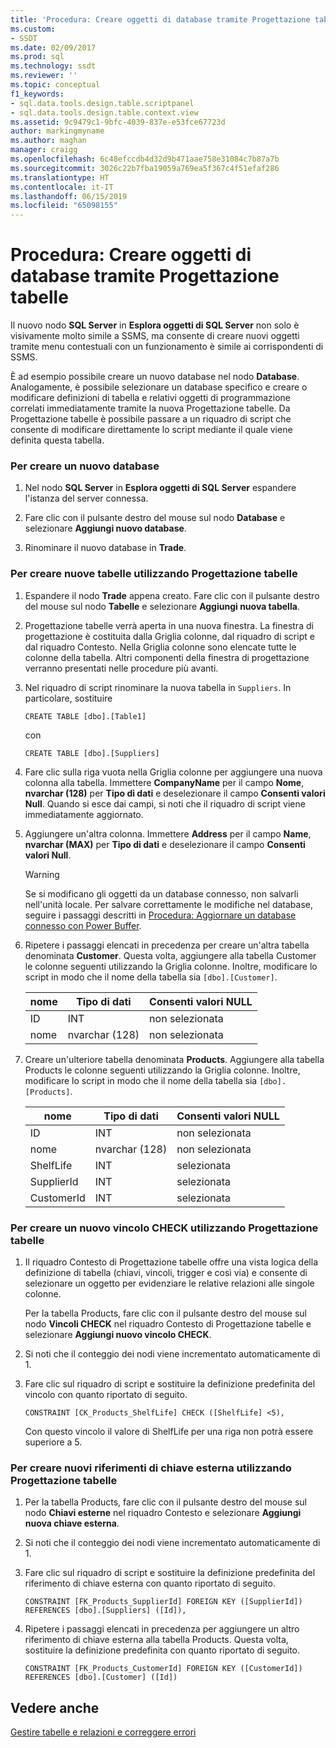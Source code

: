 ```yaml
---
title: 'Procedura: Creare oggetti di database tramite Progettazione tabelle | Microsoft Docs'
ms.custom:
- SSDT
ms.date: 02/09/2017
ms.prod: sql
ms.technology: ssdt
ms.reviewer: ''
ms.topic: conceptual
f1_keywords:
- sql.data.tools.design.table.scriptpanel
- sql.data.tools.design.table.context.view
ms.assetid: 9c9479c1-9bfc-4039-837e-e53fce67723d
author: markingmyname
ms.author: maghan
manager: craigg
ms.openlocfilehash: 6c48efccdb4d32d9b471aae758e31084c7b87a7b
ms.sourcegitcommit: 3026c22b7fba19059a769ea5f367c4f51efaf286
ms.translationtype: HT
ms.contentlocale: it-IT
ms.lasthandoff: 06/15/2019
ms.locfileid: "65098155"
---
```

# <a name="how-to-create-database-objects-using-table-designer"></a>Procedura: Creare oggetti di database tramite Progettazione tabelle
Il nuovo nodo **SQL Server** in **Esplora oggetti di SQL Server** non solo è visivamente molto simile a SSMS, ma consente di creare nuovi oggetti tramite menu contestuali con un funzionamento è simile ai corrispondenti di SSMS.  
  
È ad esempio possibile creare un nuovo database nel nodo **Database**. Analogamente, è possibile selezionare un database specifico e creare o modificare definizioni di tabella e relativi oggetti di programmazione correlati immediatamente tramite la nuova Progettazione tabelle. Da Progettazione tabelle è possibile passare a un riquadro di script che consente di modificare direttamente lo script mediante il quale viene definita questa tabella.  
  
### <a name="to-create-a-new-database"></a>Per creare un nuovo database  
  
1.  Nel nodo **SQL Server** in **Esplora oggetti di SQL Server** espandere l'istanza del server connessa.  
  
2.  Fare clic con il pulsante destro del mouse sul nodo **Database** e selezionare **Aggiungi nuovo database**.  
  
3.  Rinominare il nuovo database in **Trade**.  
  
### <a name="to-create-new-tables-using-the-table-designer"></a>Per creare nuove tabelle utilizzando Progettazione tabelle  
  
1.  Espandere il nodo **Trade** appena creato. Fare clic con il pulsante destro del mouse sul nodo **Tabelle** e selezionare **Aggiungi nuova tabella**.  
  
2.  Progettazione tabelle verrà aperta in una nuova finestra. La finestra di progettazione è costituita dalla Griglia colonne, dal riquadro di script e dal riquadro Contesto. Nella Griglia colonne sono elencate tutte le colonne della tabella. Altri componenti della finestra di progettazione verranno presentati nelle procedure più avanti.  
  
3.  Nel riquadro di script rinominare la nuova tabella in `Suppliers`. In particolare, sostituire  
  
    ```  
    CREATE TABLE [dbo].[Table1]  
    ```  
  
    con  
  
    ```  
    CREATE TABLE [dbo].[Suppliers]  
    ```  
  
4.  Fare clic sulla riga vuota nella Griglia colonne per aggiungere una nuova colonna alla tabella.  Immettere **CompanyName** per il campo **Nome**, **nvarchar (128)** per **Tipo di dati** e deselezionare il campo **Consenti valori Null**. Quando si esce dai campi, si noti che il riquadro di script viene immediatamente aggiornato.  
  
5.  Aggiungere un'altra colonna. Immettere **Address** per il campo **Name**, **nvarchar (MAX)** per **Tipo di dati** e deselezionare il campo **Consenti valori Null**.  
  
    > [!WARNING]  
    > Se si modificano gli oggetti da un database connesso, non salvarli nell'unità locale. Per salvare correttamente le modifiche nel database, seguire i passaggi descritti in [Procedura: Aggiornare un database connesso con Power Buffer](../ssdt/how-to-update-a-connected-database-with-power-buffer.md).  
  
6.  Ripetere i passaggi elencati in precedenza per creare un'altra tabella denominata **Customer**. Questa volta, aggiungere alla tabella Customer le colonne seguenti utilizzando la Griglia colonne. Inoltre, modificare lo script in modo che il nome della tabella sia `[dbo].[Customer]`.  
  
    |nome|Tipo di dati|**Consenti valori NULL**|  
    |--------|-------------|-------------------|  
    |ID|INT|non selezionata|  
    |nome|nvarchar (128)|non selezionata|  
  
7.  Creare un'ulteriore tabella denominata **Products**. Aggiungere alla tabella Products le colonne seguenti utilizzando la Griglia colonne. Inoltre, modificare lo script in modo che il nome della tabella sia `[dbo].[Products]`.  
  
    |nome|Tipo di dati|**Consenti valori NULL**|  
    |--------|-------------|-------------------|  
    |ID|INT|non selezionata|  
    |nome|nvarchar (128)|non selezionata|  
    |ShelfLife|INT|selezionata|  
    |SupplierId|INT|selezionata|  
    |CustomerId|INT|selezionata|  
  
### <a name="to-create-a-new-check-constraint-using-the-table-designer"></a>Per creare un nuovo vincolo CHECK utilizzando Progettazione tabelle  
  
1.  Il riquadro Contesto di Progettazione tabelle offre una vista logica della definizione di tabella (chiavi, vincoli, trigger e così via) e consente di selezionare un oggetto per evidenziare le relative relazioni alle singole colonne.  
  
    Per la tabella Products, fare clic con il pulsante destro del mouse sul nodo **Vincoli CHECK** nel riquadro Contesto di Progettazione tabelle e selezionare **Aggiungi nuovo vincolo CHECK**.  
  
2.  Si noti che il conteggio dei nodi viene incrementato automaticamente di 1.  
  
3.  Fare clic sul riquadro di script e sostituire la definizione predefinita del vincolo con quanto riportato di seguito.  
  
    ```  
    CONSTRAINT [CK_Products_ShelfLife] CHECK ([ShelfLife] <5),  
    ```  
  
    Con questo vincolo il valore di ShelfLife per una riga non potrà essere superiore a 5.  
  
### <a name="to-create-new-foreign-key-references-using-the-table-designer"></a>Per creare nuovi riferimenti di chiave esterna utilizzando Progettazione tabelle  
  
1.  Per la tabella Products, fare clic con il pulsante destro del mouse sul nodo **Chiavi esterne** nel riquadro Contesto e selezionare **Aggiungi nuova chiave esterna**.  
  
2.  Si noti che il conteggio dei nodi viene incrementato automaticamente di 1.  
  
3.  Fare clic sul riquadro di script e sostituire la definizione predefinita del riferimento di chiave esterna con quanto riportato di seguito.  
  
    ```  
    CONSTRAINT [FK_Products_SupplierId] FOREIGN KEY ([SupplierId]) REFERENCES [dbo].[Suppliers] ([Id]),  
    ```  
  
4.  Ripetere i passaggi elencati in precedenza per aggiungere un altro riferimento di chiave esterna alla tabella Products. Questa volta, sostituire la definizione predefinita con quanto riportato di seguito.  
  
    ```  
    CONSTRAINT [FK_Products_CustomerId] FOREIGN KEY ([CustomerId]) REFERENCES [dbo].[Customer] ([Id])  
    ```  
  
## <a name="see-also"></a>Vedere anche  
[Gestire tabelle e relazioni e correggere errori](../ssdt/manage-tables-relationships-and-fix-errors.md)  
  
